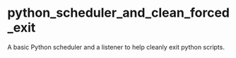 # python_scheduler_and_clean_forced_exit
A basic Python scheduler and a listener to help cleanly exit python scripts.
